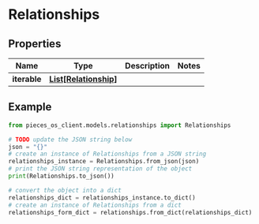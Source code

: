 # Relationships


## Properties

Name | Type | Description | Notes
------------ | ------------- | ------------- | -------------
**iterable** | [**List[Relationship]**](Relationship) |  | 

## Example

```python
from pieces_os_client.models.relationships import Relationships

# TODO update the JSON string below
json = "{}"
# create an instance of Relationships from a JSON string
relationships_instance = Relationships.from_json(json)
# print the JSON string representation of the object
print(Relationships.to_json())

# convert the object into a dict
relationships_dict = relationships_instance.to_dict()
# create an instance of Relationships from a dict
relationships_form_dict = relationships.from_dict(relationships_dict)
```


